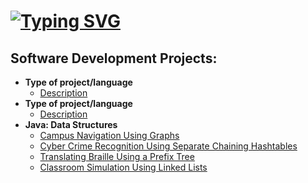 <h1><a href="https://git.io/typing-svg"><img src="https://readme-typing-svg.demolab.com?font=Fira+Code&weight=500&size=32&duration=3400&pause=1000&color=569CD6&background=1E1E1E00&vCenter=true&repeat=false&width=300&height=60&lines=Hey%2C+I'm+Layth!" alt="Typing SVG" /></a></h1>


<h2>Software Development Projects:</h2>

- <b>Type of project/language</b>
  - [Description](https://github.com/link)
- <b>Type of project/language</b>
  - [Description](https://github.com/link)
- <b>Java: Data Structures</b>
  - [Campus Navigation Using Graphs](https://github.com/lbischoffhashem/rutgers-campus-navigation)
  - [Cyber Crime Recognition Using Separate Chaining Hashtables](https://github.com/lbischoffhashem/cyber-crime-investigation)
  - [Translating Braille Using a Prefix Tree](https://github.com/lbischoffhashem/braille-translator)
  - [Classroom Simulation Using Linked Lists](https://github.com/lbischoffhashem/classroom-simulation)


<!--
*** is a ✨ _special_ ✨ repository because its `README.md` (this file) appears on your GitHub profile.

Here are some ideas to get you started:

- 🔭 I’m currently working on ...
- 🌱 I’m currently learning ...
- 👯 I’m looking to collaborate on ...
- 🤔 I’m looking for help with ...
- 💬 Ask me about ...
- 📫 How to reach me: ...
- 😄 Pronouns: ...
- ⚡ Fun fact: ...
-->
